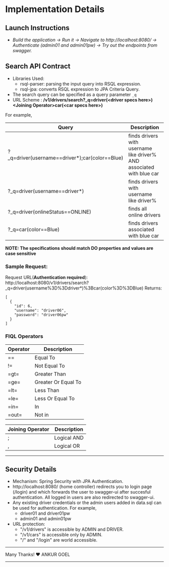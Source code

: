 # Implementation  Details

## Launch Instructions
* _Build the application -> Run it -> Navigate to http://localhost:8080/  -> Authenticate (admin01 and admin01pw) -> Try out the endpoints from swagger._

## Search API Contract

* Libraries Used:
 	* rsql-parser: parsing the input query into RSQL expression.
	* rsql-jpa: converts RSQL expression to JPA Criteria Query.
* The search query can be specified as a query parameter `_q`
* URL Scheme : **/v1/drivers/search?_q=driver(\<driver specs here\>)\<Joining Operator\>car(\<car specs here\>)**

For example,

|Query        | Description         |
|----------------|---------------------|
| ?_q=driver(username==driver*);car(color=\=Blue)| finds drivers with username like driver% AND associated with blue car|
| ?_q=driver(username==driver*)| finds drivers with username like driver% |
| ?_q=driver(onlineStatus==ONLINE)| finds all online drivers |
| ?_q=car(color==Blue)| finds drivers associated with blue car|

**NOTE: The specifications should match DO properties and values are case sensitive**

### Sample Request:

Request URL(**Authentication required**): http://localhost:8080/v1/drivers/search?_q=driver(username%3D%3Ddriver*)%3Bcar(color%3D%3DBlue)
Returns:
```
[
  {
    "id": 6,
    "username": "driver06",
    "password": "driver06pw"
  }
]
```

### FIQL Operators

|Operator        | Description         |
|----------------|---------------------|
| ==             | Equal To            |
| !=             | Not Equal To        |
| =gt=           | Greater Than        |
| =ge=           | Greater Or Equal To |
| =lt=           | Less Than           |
| =le=           | Less Or Equal To    |
| =in=           | In                  |
| =out=          | Not in              |



| Joining Operator  | Description         |
|--------------------|---------------------|
| ;                  | Logical AND         |
| ,                  | Logical OR          |

---

## Security Details

* Mechanism: Spring Security with JPA Authentication.
* http://localhost:8080/ (home controller) redirects you to login page (/login) and which forwards the user to swagger-ui after succesful authentication. All logged in users are also redirected to swagger-ui.
* Any existing driver credentials or the admin users added in data.sql can be used for authentication. For example,
	* driver01 and driver01pw
	* admin01 and admin01pw
* URL protection:
	* "/v1/drivers" is accessible by ADMIN and DRIVER.
	* "/v1/cars" is accessible only by ADMIN.
	* "/" and "/login" are world accessible.

---

Many Thanks!
❤️ ANKUR GOEL

---